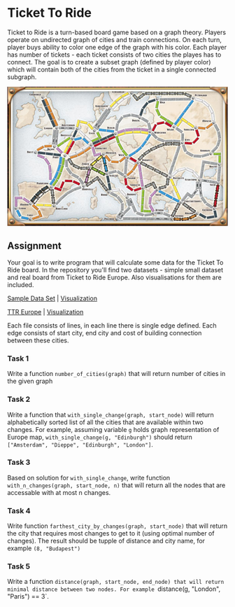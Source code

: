 # Ticket To Ride

Ticket to Ride is a turn-based board game based on a graph theory. Players operate on undirected
graph of cities and train connections. On each turn, player buys ability
to color one edge of the graph with his color. Each player has number of tickets - each ticket
consists of two cities the playes has to connect. The goal is to create a subset graph (defined by
player color) which will contain both of the cities from the ticket in a single connected subgraph.

![Ticket to ride board](ticket_to_ride_board.jpg "Ticket to ride board")

## Assignment 
Your goal is to write program that will calculate some data for the Ticket To Ride board. In the
repository you'll find two datasets - simple small dataset and real board from Ticket to Ride
Europe. Also visualisations for them are included.

[Sample Data Set](data_sample.txt) | [Visualization](data_sample.png)

[TTR Europe](data_ttr_europe.txt) | [Visualization](data_ttr_europe.png)

Each file consists of lines, in each line there is single edge defined. Each edge consists of start
city, end city and cost of building connection between these cities.

### Task 1
Write a function `number_of_cities(graph)` that will return number of cities in the given graph

### Task 2
Write a function that `with_single_change(graph, start_node)` will return alphabetically sorted list
of all the cities that are available within two changes. For example, assuming variable `g` holds
graph representation of Europe map, `with_single_change(g, "Edinburgh")` should return `["Amsterdam",
"Dieppe", "Edinburgh", "London"]`.

### Task 3
Based on solution for `with_single_change`, write function `with_n_changes(graph, start_node, n)`
that will return all the nodes that are accessable with at most n changes.

### Task 4
Write function `farthest_city_by_changes(graph, start_node)` that will return the city that requires
most changes to get to it (using optimal number of changes). The result should be tupple of distance
and city name, for example `(8, "Budapest")`

### Task 5
Write a function `distance(graph, start_node, end_node) that will return minimal distance between
two nodes. For example `distance(g, "London", "Paris") == 3`.

